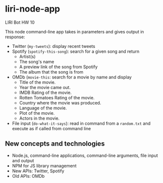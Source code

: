 # liri-node-app
LIRI Bot HW 10

This node command-line app takes in parameters and gives output in response:

* Twitter (`my-tweets`): display recent tweets
* Spotify (`spotify-this-song`): search for a given song and return
    * Artist(s)
    * The song's name
    * A preview link of the song from Spotify
    * The album that the song is from
* OMDb (`movie-this`: search for a movie by name and display
    * Title of the movie.
    * Year the movie came out.
    * IMDB Rating of the movie.
    * Rotten Tomatoes Rating of the movie.
    * Country where the movie was produced.
    * Language of the movie.
    * Plot of the movie.
    * Actors in the movie.
* File input (`do-what-it-says`): read in command from a `random.txt` and execute as if called from command line

## New concepts and technologies

* Node.js, command-line applications, command-line arguments, file input and output
* NPM for JS library management
* New APIs: Twitter, Spotify
* Old APIs: OMDb
